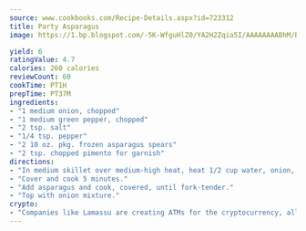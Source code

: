 ```yaml
---
source: www.cookbooks.com/Recipe-Details.aspx?id=723312
title: Party Asparagus
image: https://1.bp.blogspot.com/-5K-WfguHlZ0/YA2H2Zqia5I/AAAAAAAABhM/Bdgu68p4aG0Q6jWdy3eGaUXSKw5p3sdxwCLcBGAsYHQ/s324/7.png

yield: 6
ratingValue: 4.7
calories: 260 calories
reviewCount: 60
cookTime: PT1H
prepTime: PT37M
ingredients:
- "1 medium onion, chopped"
- "1 medium green pepper, chopped"
- "2 tsp. salt"
- "1/4 tsp. pepper"
- "2 10 oz. pkg. frozen asparagus spears"
- "2 tsp. chopped pimento for garnish"
directions:
- "In medium skillet over medium-high heat, heat 1/2 cup water, onion, green pepper, salt and pepper to boiling."
- "Cover and cook 5 minutes."
- "Add asparagus and cook, covered, until fork-tender."
- "Top with onion mixture."
crypto:
- "Companies like Lamassu are creating ATMs for the cryptocurrency, allowing you to scan your Bitcoin QR code, enter your cash, and buy bitcoin with the push of a button."
---
```

